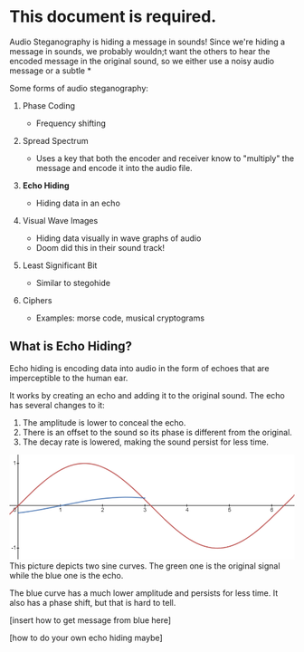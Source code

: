 # This document is required.

Audio Steganography is hiding a message in sounds!
Since we're hiding a message in sounds, we probably wouldn;t want the others to hear the encoded message in the original sound, so we either use a noisy audio message or a subtle *

Some forms of audio steganography:
1. Phase Coding
    - Frequency shifting

2. Spread Spectrum
    - Uses a key that both the encoder and receiver know to "multiply" the message and encode it into the audio file.

3. <b>Echo Hiding</b>
    - Hiding data in an echo

4. Visual Wave Images
    - Hiding data visually in wave graphs of audio
    - Doom did this in their sound track!

5. Least Significant Bit
    - Similar to stegohide

6. Ciphers
    - Examples: morse code, musical cryptograms

## What is Echo Hiding?

Echo hiding is encoding data into audio in the form of echoes that are imperceptible to the human ear. 

It works by creating an echo and adding it to the original sound. 
The echo has several changes to it:
1. The amplitude is lower to conceal the echo.
2. There is an offset to the sound so its phase is different from the original.
3. The decay rate is lowered, making the sound persist for less time.

![meow](echo2.png)
This picture depicts two sine curves. The green one is the original signal while the blue one is the echo.

The blue curve has a much lower amplitude and persists for less time.
It also has a phase shift, but that is hard to tell.

[insert how to get message from blue here]

[how to do your own echo hiding maybe]